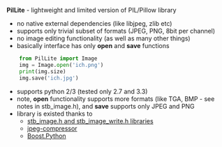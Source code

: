 **PilLite** - lightweight and limited version of PIL/Pillow library

* no native external dependencies (like libjpeg, zlib etc)
* supports only trivial subset of formats (JPEG, PNG, 8bit per channel)
* no image editing functionality (as well as many other things)
* basically interface has only **open** and **save** functions


```python
    from PilLite import Image
    img = Image.open('ich.png')
    print(img.size)
    img.save('ich.jpg')
```


* supports python 2/3 (tested only 2.7 and 3.3)
* note, **open** functionality supports more formats (like TGA, BMP - see notes in stb_image.h), and **save** supports only JPEG and PNG
* library is existed thanks to
  * [stb_image.h and stb_image_write.h libraries](https://github.com/nothings/stb)
  * [jpeg-compressor](https://code.google.com/p/jpeg-compressor)
  * [Boost.Python]( http://www.boost.org/doc/libs/1_57_0/libs/python/doc/)
